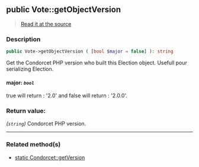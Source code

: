 ## public Vote::getObjectVersion

> [Read it at the source](https://github.com/julien-boudry/Condorcet/blob/master/src/CondorcetVersion.php#L26)

### Description    

```php
public Vote->getObjectVersion ( [bool $major = false] ): string
```

Get the Condorcet PHP version who built this Election object. Usefull pour serializing Election.
    

#### **major:** *`bool`*   
true will return : '2.0' and false will return : '2.0.0'.    


### Return value:   

*(`string`)* Condorcet PHP version.


---------------------------------------

### Related method(s)      

* [static Condorcet::getVersion](/Docs/ApiReferences/Condorcet%20Class/public%20static%20Condorcet--getVersion.md)    
